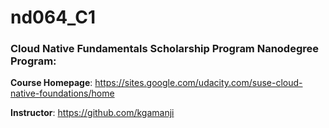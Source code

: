 # nd064_C1
### Cloud Native Fundamentals Scholarship Program Nanodegree Program:

**Course Homepage**: https://sites.google.com/udacity.com/suse-cloud-native-foundations/home

**Instructor**: https://github.com/kgamanji
